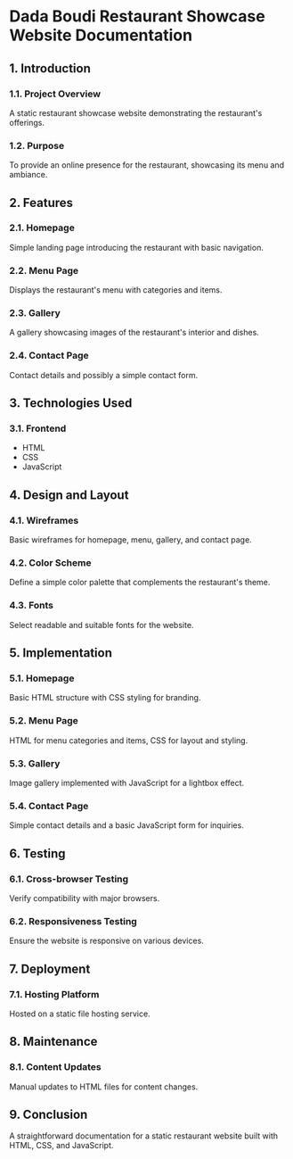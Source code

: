 # Dada Boudi Restaurant Showcase Website Documentation

## 1. Introduction

### 1.1. Project Overview
A static restaurant showcase website demonstrating the restaurant's offerings.

### 1.2. Purpose
To provide an online presence for the restaurant, showcasing its menu and ambiance.

## 2. Features

### 2.1. Homepage
Simple landing page introducing the restaurant with basic navigation.

### 2.2. Menu Page
Displays the restaurant's menu with categories and items.

### 2.3. Gallery
A gallery showcasing images of the restaurant's interior and dishes.

### 2.4. Contact Page
Contact details and possibly a simple contact form.

## 3. Technologies Used

### 3.1. Frontend
- HTML
- CSS
- JavaScript

## 4. Design and Layout

### 4.1. Wireframes
Basic wireframes for homepage, menu, gallery, and contact page.

### 4.2. Color Scheme
Define a simple color palette that complements the restaurant's theme.

### 4.3. Fonts
Select readable and suitable fonts for the website.

## 5. Implementation

### 5.1. Homepage
Basic HTML structure with CSS styling for branding.

### 5.2. Menu Page
HTML for menu categories and items, CSS for layout and styling.

### 5.3. Gallery
Image gallery implemented with JavaScript for a lightbox effect.

### 5.4. Contact Page
Simple contact details and a basic JavaScript form for inquiries.

## 6. Testing

### 6.1. Cross-browser Testing
Verify compatibility with major browsers.

### 6.2. Responsiveness Testing
Ensure the website is responsive on various devices.

## 7. Deployment

### 7.1. Hosting Platform
Hosted on a static file hosting service.

## 8. Maintenance

### 8.1. Content Updates
Manual updates to HTML files for content changes.

## 9. Conclusion

A straightforward documentation for a static restaurant website built with HTML, CSS, and JavaScript.
